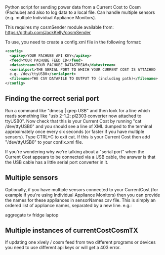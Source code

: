 Python script for sending power data from a Current Cost
to Cosm (Pachube) and also to log data to a local file.  Can handle
multiple sensors (e.g. multiple Individual Appliance Monitors).

This requires my cosmSender module available from:
https://github.com/JackKelly/cosmSender

To use, you need to create a config.xml file in the following format:

```XML
<config>
  <apikey>YOUR PACHUBE API KEY</apikey>
  <feed>YOUR PACHUBE FEED ID</feed>
  <datastream>YOUR PACHUBE DATASTREAM</datastream>
  <serialport>THE SERIAL PORT TO WHICH YOUR CURRENT COST IS ATTACHED
  e.g. /dev/ttyUSB0</serialport>
  <filename>THE CSV DATAFILE TO OUTPUT TO (including path)</filename>
</config>
```

## Finding the correct serial port

Run a command like "dmesg | grep USB" and then look for a line
which reads something like 
"usb 2-1.2: pl2303 converter now attached to ttyUSB0".  Now
check that this is your Current Cost by running "cat /dev/ttyUSB0"
and you should see a line of XML dumped to the terminal
approximately once every six seconds (or faster if you have
multiple sensors).  Type CTRL+C to exit cat.
If this is your Current Cost then add
"/dev/ttyUSB0" to your confix.xml file.

If you're wondering why we're talking about a "serial port"
when the Current Cost appears to be connected via a USB
cable, the answer is that the USB cable has a little serial
port converter in it.


## Multiple sensors

Optionally, if you have multiple sensors connected to your CurrentCost
(for example if you're using Individual Appliance Monitors) then you
can provide the names for these appliances in sensorNames.csv
file. This is simply an ordered list of appliance names, separated by
a new line.  e.g.:

aggregate
tv
fridge
laptop


## Multiple instances of currentCostCosmTX

If updating one xively / cosm feed from two different programs or
devices you need to use different api keys or will get a 403 error.
